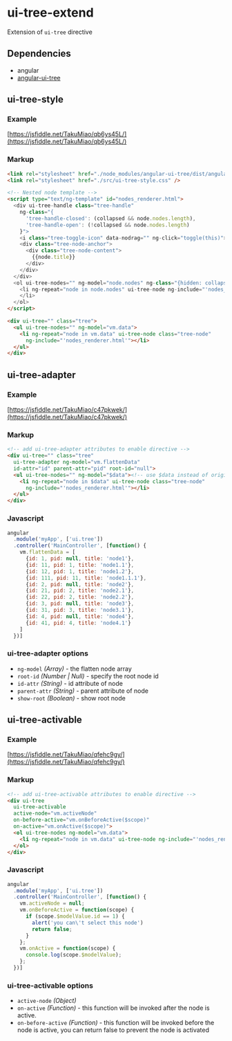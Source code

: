 ui-tree-extend
==============

Extension of `ui-tree` directive

## Dependencies

- angular
- [angular-ui-tree](https://github.com/angular-ui-tree/angular-ui-tree)


## ui-tree-style

### Example

[https://jsfiddle.net/TakuMiao/qb6ys45L/](https://jsfiddle.net/TakuMiao/qb6ys45L/)

### Markup
```html
<link rel="stylesheet" href="./node_modules/angular-ui-tree/dist/angular-ui-tree.min.css" />
<link rel="stylesheet" href="./src/ui-tree-style.css" />

<!-- Nested node template -->
<script type="text/ng-template" id="nodes_renderer.html">
  <div ui-tree-handle class="tree-handle"
    ng-class="{
      'tree-handle-closed': (collapsed && node.nodes.length),
      'tree-handle-open': (!collapsed && node.nodes.length)
    }">
    <i class="tree-toggle-icon" data-nodrag="" ng-click="toggle(this)"></i>    
    <div class="tree-node-anchor">
      <div class="tree-node-content">
        {{node.title}}
      </div>
    </div>
  </div>
  <ol ui-tree-nodes="" ng-model="node.nodes" ng-class="{hidden: collapsed}">
    <li ng-repeat="node in node.nodes" ui-tree-node ng-include="'nodes_renderer.html'">
    </li>
  </ol>
</script>

<div ui-tree="" class="tree">
  <ul ui-tree-nodes="" ng-model="vm.data">
    <li ng-repeat="node in vm.data" ui-tree-node class="tree-node" 
      ng-include="'nodes_renderer.html'"></li>
  </ul>
</div>
```


## ui-tree-adapter

### Example

[https://jsfiddle.net/TakuMiao/c47pkwek/](https://jsfiddle.net/TakuMiao/c47pkwek/)

### Markup
```html
<!-- add ui-tree-adapter attributes to enable directive -->
<div ui-tree="" class="tree"
  ui-tree-adapter ng-model="vm.flattenData"
  id-attr="id" parent-attr="pid" root-id="null">
  <ul ui-tree-nodes="" ng-model="$data"><!-- use $data instead of origin data -->
    <li ng-repeat="node in $data" ui-tree-node class="tree-node" 
      ng-include="'nodes_renderer.html'"></li>
  </ul>
</div>
```

### Javascript
```js
angular
  .module('myApp', ['ui.tree'])
  .controller('MainController', [function() {
    vm.flattenData = [    
      {id: 1, pid: null, title: 'node1'},
      {id: 11, pid: 1, title: 'node1.1'},
      {id: 12, pid: 1, title: 'node1.2'},
      {id: 111, pid: 11, title: 'node1.1.1'},
      {id: 2, pid: null, title: 'node2'},   
      {id: 21, pid: 2, title: 'node2.1'},
      {id: 22, pid: 2, title: 'node2.2'},
      {id: 3, pid: null, title: 'node3'},
      {id: 31, pid: 3, title: 'node3.1'},
      {id: 4, pid: null, title: 'node4'},
      {id: 41, pid: 4, title: 'node4.1'}
    ]
  })]
```

### ui-tree-adapter options
- `ng-model` *(Array)* - the flatten node array
- `root-id` *(Number | Null)* - specify the root node id
- `id-attr` *(String)* - id attribute of node
- `parent-attr` *(String)* - parent attribute of node
- `show-root` *(Boolean)* - show root node


## ui-tree-activable

### Example

[https://jsfiddle.net/TakuMiao/qfehc9gy/](https://jsfiddle.net/TakuMiao/qfehc9gy/)

### Markup
```html
<!-- add ui-tree-activable attributes to enable directive -->
<div ui-tree  
  ui-tree-activable
  active-node="vm.activeNode"
  on-before-active="vm.onBeforeActive($scope)"
  on-active="vm.onActive($scope)">
  <ol ui-tree-nodes ng-model="vm.data">
    <li ng-repeat="node in vm.data" ui-tree-node ng-include="'nodes_renderer.html'"></li>
  </ol>
</div>
```

### Javascript
```js
angular
  .module('myApp', ['ui.tree'])
  .controller('MainController', [function() {
    vm.activeNode = null;
    vm.onBeforeActive = function(scope) {
      if (scope.$modelValue.id == 1) {
        alert('you can\'t select this node')
        return false;
      }
    };
    vm.onActive = function(scope) {
      console.log(scope.$modelValue);
    };
  })]
```

### ui-tree-activable options
- `active-node` *(Object)*
- `on-active` *(Function)* - this function will be invoked after the node is active.
- `on-before-active` *(Function)* - this function will be invoked before the node is active, you can return false to prevent the node is activated